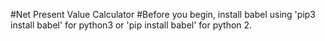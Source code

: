 #Net Present Value Calculator
#Before you begin, install babel using 'pip3 install babel' for python3 or 'pip install babel' for python 2.
